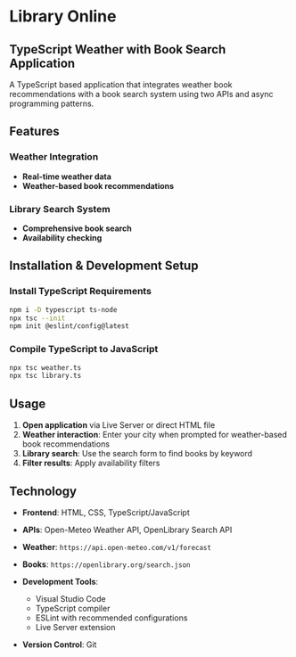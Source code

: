 # Library Online 
## TypeScript Weather with Book Search Application

A TypeScript based application that integrates weather book recommendations with a book search system using two APIs and async programming patterns.

## Features

### Weather Integration
- **Real-time weather data** 
- **Weather-based book recommendations** 

### Library Search System
- **Comprehensive book search** 
- **Availability checking** 

## Installation & Development Setup

### Install TypeScript Requirements
```bash
npm i -D typescript ts-node
npx tsc --init
npm init @eslint/config@latest
```

### Compile TypeScript to JavaScript
```bash
npx tsc weather.ts
npx tsc library.ts
```

## Usage

1. **Open application** via Live Server or direct HTML file
2. **Weather interaction**: Enter your city when prompted for weather-based book recommendations
3. **Library search**: Use the search form to find books by keyword
4. **Filter results**: Apply availability filters

## Technology

- **Frontend**: HTML, CSS, TypeScript/JavaScript
- **APIs**: Open-Meteo Weather API, OpenLibrary Search API
- **Weather**: `https://api.open-meteo.com/v1/forecast`
- **Books**: `https://openlibrary.org/search.json` 

- **Development Tools**: 
  - Visual Studio Code
  - TypeScript compiler
  - ESLint with recommended configurations
  - Live Server extension
- **Version Control**: Git

